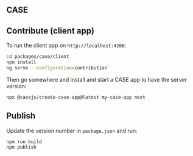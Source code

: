 ## CASE

## Contribute (client app)

To run the client app on `http://localhost:4200`:

```bash
cd packages/case/client
npm install
ng serve --configuration=contribution`
```

Then go somewhere and install and start a CASE app to have the server version:

```
npx @casejs/create-case-app@latest my-case-app next
```

## Publish

Update the version number in `package.json` and run:

```
npm run build
npm publish
```
